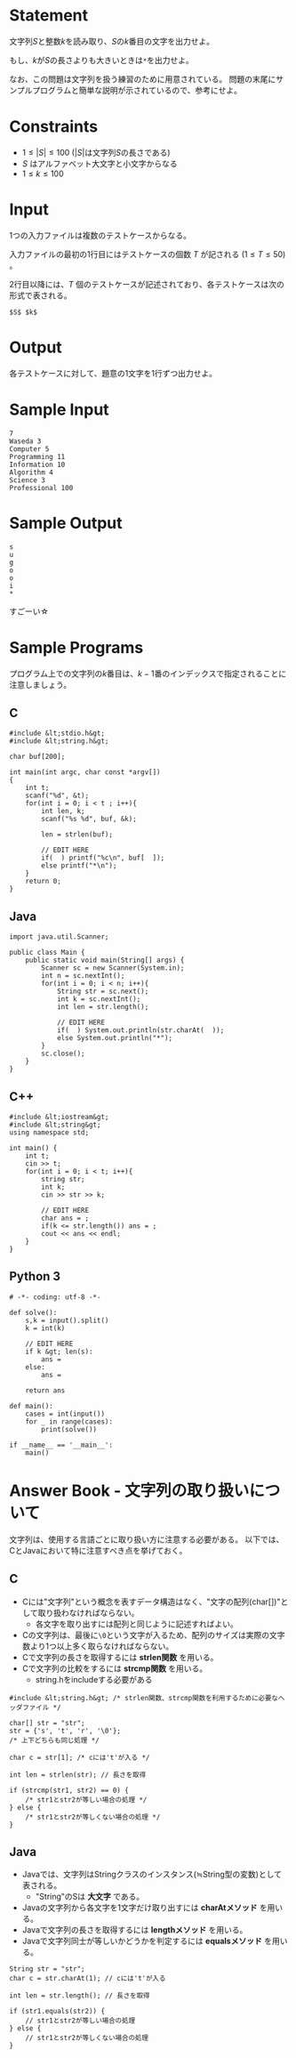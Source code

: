 # Statement

文字列$S$と整数$k$を読み取り、$S$の$k$番目の文字を出力せよ。

もし、$k$が$S$の長さよりも大きいときは`*`を出力せよ。

なお、この問題は文字列を扱う練習のために用意されている。
問題の末尾にサンプルプログラムと簡単な説明が示されているので、参考にせよ。

# Constraints

* $1 \leq |S| \leq 100$ ($|S|$は文字列$S$の長さである)
* $S$ はアルファベット大文字と小文字からなる
* $1 \leq k \leq 100$

# Input
1つの入力ファイルは複数のテストケースからなる。

入力ファイルの最初の1行目にはテストケースの個数 $T$ が記される $(1 \leq T \leq 50)$ 。

2行目以降には、$T$ 個のテストケースが記述されており、各テストケースは次の形式で表される。

```
$S$ $k$
```

# Output
各テストケースに対して、題意の1文字を1行ずつ出力せよ。

# Sample Input
```
7
Waseda 3
Computer 5
Programming 11
Information 10
Algorithm 4
Science 3
Professional 100
```

# Sample Output
```
s
u
g
o
o
i
*
```

すごーい☆

# Sample Programs

プログラム上での文字列の$k$番目は、$k-1$番のインデックスで指定されることに注意しましょう。

## C

```
#include &lt;stdio.h&gt;
#include &lt;string.h&gt;

char buf[200];

int main(int argc, char const *argv[])
{
    int t;
    scanf("%d", &t);
    for(int i = 0; i < t ; i++){
        int len, k;
        scanf("%s %d", buf, &k);

        len = strlen(buf);

        // EDIT HERE
        if(  ) printf("%c\n", buf[  ]);
        else printf("*\n");
    }
    return 0;
}
```

## Java

```
import java.util.Scanner;

public class Main {
    public static void main(String[] args) {
        Scanner sc = new Scanner(System.in);
        int n = sc.nextInt();
        for(int i = 0; i < n; i++){
            String str = sc.next();
            int k = sc.nextInt();
            int len = str.length();

            // EDIT HERE
            if(  ) System.out.println(str.charAt(  ));
            else System.out.println("*");
        }
        sc.close();
    }
}
```

## C++

```
#include &lt;iostream&gt;
#include &lt;string&gt;
using namespace std;

int main() {
    int t;
    cin >> t;
    for(int i = 0; i < t; i++){
        string str;
        int k;
        cin >> str >> k;

        // EDIT HERE
        char ans = ;
        if(k <= str.length()) ans = ;
        cout << ans << endl;
    }
}
```

## Python 3

```
# -*- coding: utf-8 -*-

def solve():
    s,k = input().split()
    k = int(k)

    // EDIT HERE
    if k &gt; len(s):
        ans =
    else:
        ans =

    return ans

def main():
    cases = int(input())
    for _ in range(cases):
        print(solve())

if __name__ == '__main__':
    main()
```

# Answer Book - 文字列の取り扱いについて

文字列は、使用する言語ごとに取り扱い方に注意する必要がある。
以下では、CとJavaにおいて特に注意すべき点を挙げておく。

## C
* Cには"文字列"という概念を表すデータ構造はなく、"文字の配列(char[])"として取り扱わなければならない。
    * 各文字を取り出すには配列と同じように記述すればよい。
* Cの文字列は、最後に`\0`という文字が入るため、配列のサイズは実際の文字数より1つ以上多く取らなければならない。
* Cで文字列の長さを取得するには **strlen関数** を用いる。
* Cで文字列の比較をするには **strcmp関数** を用いる。
    * string.hをincludeする必要がある

```
#include &lt;string.h&gt; /* strlen関数、strcmp関数を利用するために必要なヘッダファイル */

char[] str = "str";
str = {'s', 't', 'r', '\0'};
/* 上下どちらも同じ処理 */

char c = str[1]; /* cには't'が入る */

int len = strlen(str); // 長さを取得

if (strcmp(str1, str2) == 0) {
    /* str1とstr2が等しい場合の処理 */
} else {
    /* str1とstr2が等しくない場合の処理 */
}
```

## Java
* Javaでは、文字列はStringクラスのインスタンス(≒String型の変数)として表される。
    * "String"のSは __大文字__ である。
* Javaの文字列から各文字を1文字だけ取り出すには **charAtメソッド** を用いる。
* Javaで文字列の長さを取得するには **lengthメソッド** を用いる。
* Javaで文字列同士が等しいかどうかを判定するには **equalsメソッド** を用いる。

```
String str = "str";
char c = str.charAt(1); // cには't'が入る

int len = str.length(); // 長さを取得

if (str1.equals(str2)) {
    // str1とstr2が等しい場合の処理
} else {
    // str1とstr2が等しくない場合の処理
}
```
